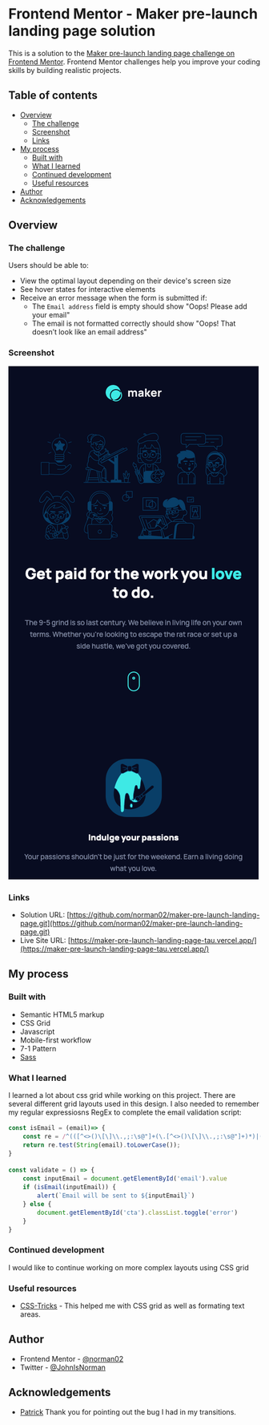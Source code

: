 # Frontend Mentor - Maker pre-launch landing page solution

This is a solution to the [Maker pre-launch landing page challenge on Frontend Mentor](https://www.frontendmentor.io/challenges/maker-prelaunch-landing-page-WVZIJtKLd). Frontend Mentor challenges help you improve your coding skills by building realistic projects. 

## Table of contents

- [Overview](#overview)
  - [The challenge](#the-challenge)
  - [Screenshot](#screenshot)
  - [Links](#links)
- [My process](#my-process)
  - [Built with](#built-with)
  - [What I learned](#what-i-learned)
  - [Continued development](#continued-development)
  - [Useful resources](#useful-resources)
- [Author](#author)
- [Acknowledgements](#Acknowledgements)

## Overview

### The challenge

Users should be able to:

- View the optimal layout depending on their device's screen size
- See hover states for interactive elements
- Receive an error message when the form is submitted if:
  - The `Email address` field is empty should show "Oops! Please add your email"
  - The email is not formatted correctly should show "Oops! That doesn’t look like an email address"

### Screenshot

![](./screenshot.png)


### Links

- Solution URL: [https://github.com/norman02/maker-pre-launch-landing-page.git](https://github.com/norman02/maker-pre-launch-landing-page.git)
- Live Site URL: [https://maker-pre-launch-landing-page-tau.vercel.app/](https://maker-pre-launch-landing-page-tau.vercel.app/)

## My process

### Built with

- Semantic HTML5 markup
- CSS Grid
- Javascript
- Mobile-first workflow
- 7-1 Pattern
- [Sass](https://sass-lang.com/)


### What I learned

I learned a lot about css grid while working on this project. There are several different grid layouts used in this design. I also needed to remember my regular expressiosns RegEx to complete the email validation script:

```js
const isEmail = (email)=> {
    const re = /^(([^<>()\[\]\\.,;:\s@"]+(\.[^<>()\[\]\\.,;:\s@"]+)*)|(".+"))@((\[[0-9]{1,3}\.[0-9]{1,3}\.[0-9]{1,3}\.[0-9]{1,3}\])|(([a-zA-Z\-0-9]+\.)+[a-zA-Z]{2,}))$/;
    return re.test(String(email).toLowerCase());
}

const validate = () => {
    const inputEmail = document.getElementById('email').value 
    if (isEmail(inputEmail)) {
        alert(`Email will be sent to ${inputEmail}`)
    } else {
        document.getElementById('cta').classList.toggle('error')
    }
}
```

### Continued development

I would like to continue working on more complex layouts using CSS grid

### Useful resources

- [CSS-Tricks](https://css-tricks.com/) - This helped me with CSS grid as well as formating text areas.

## Author

- Frontend Mentor - [@norman02](https://www.frontendmentor.io/profile/norman02)
- Twitter - [@JohnIsNorman](https://www.twitter.com/JohnIsNorman)

## Acknowledgements

- [Patrick](https://www.frontendmentor.io/profile/palgramming) Thank you for pointing out the bug I had in my transitions.